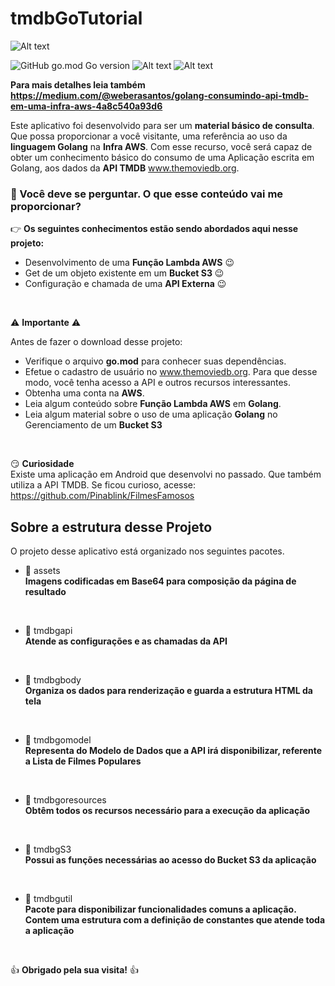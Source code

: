 # tmdbGoTutorial

![Alt text](img/tmdbGoTutorialResult.gif)

![GitHub go.mod Go version](https://img.shields.io/github/go-mod/go-version/Pinablink/tmdbGoTutorial?style=plastic)
![Alt text](https://img.shields.io/badge/AWS-Lambda-blue?style=plastic)
![Alt text](https://img.shields.io/badge/AWS-S3-blue?style=plastic)

**Para mais detalhes leia também https://medium.com/@weberasantos/golang-consumindo-api-tmdb-em-uma-infra-aws-4a8c540a93d6**

Este aplicativo foi desenvolvido para ser um **material básico de consulta**. Que possa proporcionar a você visitante, uma referência ao uso da **linguagem Golang** na **Infra AWS**. Com esse recurso, você será capaz de obter um conhecimento básico do consumo de uma Aplicação escrita em Golang, aos dados da **API TMDB** www.themoviedb.org.
</br>

### 👀 Você deve se perguntar. O que esse conteúdo vai me proporcionar?

👉 **Os seguintes conhecimentos estão sendo abordados aqui nesse projeto:** 

* Desenvolvimento de uma **Função Lambda AWS** 😉
* Get de um objeto existente em um **Bucket S3** 😉
* Configuração e chamada de uma **API Externa** 😉

</br>

⚠ **Importante** ⚠

Antes de fazer o download desse projeto: 

* Verifique o arquivo **go.mod** para conhecer suas dependências. 
* Efetue o cadastro de usuário no www.themoviedb.org. Para que desse modo, você tenha acesso a API e outros recursos interessantes. 
* Obtenha uma conta na **AWS**. 
* Leia algum conteúdo sobre **Função Lambda AWS** em **Golang**. 
* Leia algum material sobre o uso de uma aplicação **Golang** no Gerenciamento de um **Bucket S3**
</br>

😏 **Curiosidade**
</br>
Existe uma aplicação em Android que desenvolvi no passado. Que também utiliza a API TMDB. Se ficou curioso, acesse:
https://github.com/Pinablink/FilmesFamosos

## Sobre a estrutura desse Projeto

O projeto desse aplicativo está organizado nos seguintes pacotes. 

* 📁 assets
</br> **Imagens codificadas em Base64 para composição da página de resultado** 
</br>

* 📁 tmdbgapi
</br> **Atende as configurações e as chamadas da API**
</br>

* 📁 tmdbgbody
</br> **Organiza os dados para renderização e guarda a estrutura HTML da tela**
</br>

* 📁 tmdbgomodel
</br> **Representa do Modelo de Dados que a API irá disponibilizar, referente a Lista de Filmes Populares**
</br>

* 📁 tmdbgoresources
</br> **Obtêm todos os recursos necessário para a execução da aplicação**
</br>

* 📁 tmdbgS3
</br> **Possui as funções necessárias ao acesso do Bucket S3 da aplicação**
</br>

* 📁 tmdbgutil
</br> **Pacote para disponibilizar funcionalidades comuns a aplicação. Contem uma estrutura com a definição de constantes que atende toda a aplicação**

</br>

👍 **Obrigado pela sua visita!** 👍
